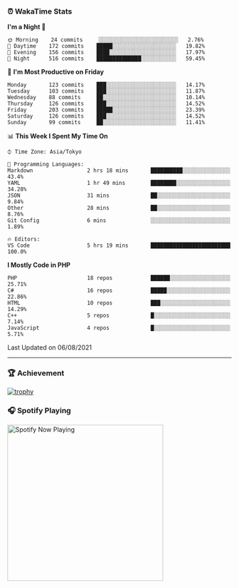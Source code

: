 ### ⏰ WakaTime Stats


<!--START_SECTION:waka-->
**I'm a Night 🦉** 

```text
🌞 Morning    24 commits     ░░░░░░░░░░░░░░░░░░░░░░░░░   2.76% 
🌆 Daytime    172 commits    █████░░░░░░░░░░░░░░░░░░░░   19.82% 
🌃 Evening    156 commits    ████░░░░░░░░░░░░░░░░░░░░░   17.97% 
🌙 Night      516 commits    ██████████████░░░░░░░░░░░   59.45%

```
📅 **I'm Most Productive on Friday** 

```text
Monday       123 commits    ███░░░░░░░░░░░░░░░░░░░░░░   14.17% 
Tuesday      103 commits    ███░░░░░░░░░░░░░░░░░░░░░░   11.87% 
Wednesday    88 commits     ██░░░░░░░░░░░░░░░░░░░░░░░   10.14% 
Thursday     126 commits    ███░░░░░░░░░░░░░░░░░░░░░░   14.52% 
Friday       203 commits    █████░░░░░░░░░░░░░░░░░░░░   23.39% 
Saturday     126 commits    ███░░░░░░░░░░░░░░░░░░░░░░   14.52% 
Sunday       99 commits     ██░░░░░░░░░░░░░░░░░░░░░░░   11.41%

```


📊 **This Week I Spent My Time On** 

```text
⌚︎ Time Zone: Asia/Tokyo

💬 Programming Languages: 
Markdown                 2 hrs 18 mins       ██████████░░░░░░░░░░░░░░░   43.4% 
YAML                     1 hr 49 mins        ████████░░░░░░░░░░░░░░░░░   34.28% 
JSON                     31 mins             ██░░░░░░░░░░░░░░░░░░░░░░░   9.84% 
Other                    28 mins             ██░░░░░░░░░░░░░░░░░░░░░░░   8.76% 
Git Config               6 mins              ░░░░░░░░░░░░░░░░░░░░░░░░░   1.89%

🔥 Editors: 
VS Code                  5 hrs 19 mins       █████████████████████████   100.0%

```

**I Mostly Code in PHP** 

```text
PHP                      18 repos            ██████░░░░░░░░░░░░░░░░░░░   25.71% 
C#                       16 repos            █████░░░░░░░░░░░░░░░░░░░░   22.86% 
HTML                     10 repos            ███░░░░░░░░░░░░░░░░░░░░░░   14.29% 
C++                      5 repos             █░░░░░░░░░░░░░░░░░░░░░░░░   7.14% 
JavaScript               4 repos             █░░░░░░░░░░░░░░░░░░░░░░░░   5.71%

```



 Last Updated on 06/08/2021
<!--END_SECTION:waka-->

---

### 🏆 Achievement

[![trophy](https://github-profile-trophy.vercel.app/?username=Slime-hatena&theme=flat&no-bg=true&no-frame=true&column=8)](https://github.com/ryo-ma/github-profile-trophy)

### 🎧 Spotify Playing

[<img src="https://spotify-now-playing-slime-hatena.vercel.app/api/spotify-playing" alt="Spotify Now Playing" width="350" />](https://open.spotify.com/user/slime_hatena)

<!--
**Slime-hatena/Slime-hatena** is a ✨ _special_ ✨ repository because its `README.md` (this file) appears on your GitHub profile.

Here are some ideas to get you started:

- 🔭 I’m currently working on ...
- 🌱 I’m currently learning ...
- 👯 I’m looking to collaborate on ...
- 🤔 I’m looking for help with ...
- 💬 Ask me about ...
- 📫 How to reach me: ...
- 😄 Pronouns: ...
- ⚡ Fun fact: ...
-->

